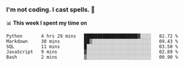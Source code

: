 ### I'm not coding. I cast spells. 🎩

📊 **This week I spent my time on**
<!--START_SECTION:waka-->
```text
Python       4 hrs 29 mins   ████████████████████▓░░░░   82.72 % 
Markdown     30 mins         ██▒░░░░░░░░░░░░░░░░░░░░░░   09.43 % 
SQL          11 mins         █░░░░░░░░░░░░░░░░░░░░░░░░   03.50 % 
JavaScript   9 mins          ▓░░░░░░░░░░░░░░░░░░░░░░░░   02.89 % 
Bash         2 mins          ▒░░░░░░░░░░░░░░░░░░░░░░░░   00.90 % 
```
<!--END_SECTION:waka-->
